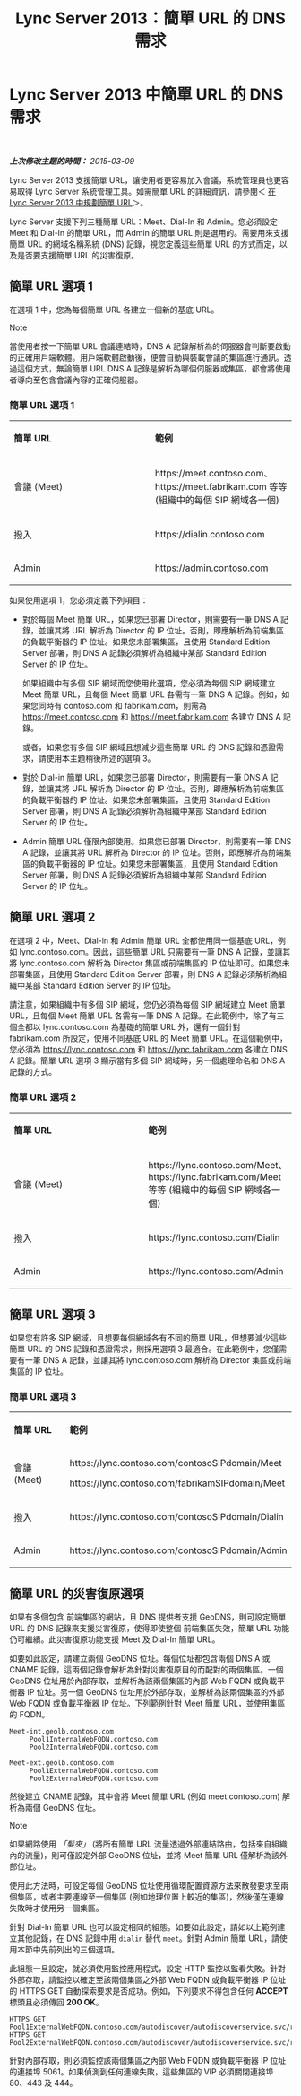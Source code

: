 ﻿---
title: Lync Server 2013：簡單 URL 的 DNS 需求
TOCTitle: 簡單 URL 的 DNS 需求
ms:assetid: 3a3c9b22-892f-45a7-b05c-539d358a1a86
ms:mtpsurl: https://technet.microsoft.com/zh-tw/library/Gg425874(v=OCS.15)
ms:contentKeyID: 49290635
ms.date: 08/10/2015
mtps_version: v=OCS.15
ms.translationtype: HT
---

# Lync Server 2013 中簡單 URL 的 DNS 需求

 

_**上次修改主題的時間：** 2015-03-09_

Lync Server 2013 支援簡單 URL，讓使用者更容易加入會議，系統管理員也更容易取得 Lync Server 系統管理工具。如需簡單 URL 的詳細資訊，請參閱＜ [在 Lync Server 2013 中規劃簡單 URL](lync-server-2013-planning-for-simple-urls.md)＞。

Lync Server 支援下列三種簡單 URL：Meet、Dial-In 和 Admin。您必須設定 Meet 和 Dial-In 的簡單 URL，而 Admin 的簡單 URL 則是選用的。需要用來支援簡單 URL 的網域名稱系統 (DNS) 記錄，視您定義這些簡單 URL 的方式而定，以及是否要支援簡單 URL 的災害復原。

## 簡單 URL 選項 1

在選項 1 中，您為每個簡單 URL 各建立一個新的基底 URL。

> [!NOTE]  
> 當使用者按一下簡單 URL 會議連結時，DNS A 記錄解析為的伺服器會判斷要啟動的正確用戶端軟體。用戶端軟體啟動後，便會自動與裝載會議的集區進行通訊。透過這個方式，無論簡單 URL DNS A 記錄是解析為哪個伺服器或集區，都會將使用者導向至包含會議內容的正確伺服器。



### 簡單 URL 選項 1

<table>
<colgroup>
<col style="width: 50%" />
<col style="width: 50%" />
</colgroup>
<tbody>
<tr class="odd">
<td><p><strong>簡單 URL</strong></p></td>
<td><p><strong>範例</strong></p></td>
</tr>
<tr class="even">
<td><p>會議 (Meet)</p></td>
<td><p>https://meet.contoso.com、https://meet.fabrikam.com 等等 (組織中的每個 SIP 網域各一個)</p></td>
</tr>
<tr class="odd">
<td><p>撥入</p></td>
<td><p>https://dialin.contoso.com</p></td>
</tr>
<tr class="even">
<td><p>Admin</p></td>
<td><p>https://admin.contoso.com</p></td>
</tr>
</tbody>
</table>


如果使用選項 1，您必須定義下列項目：

  - 對於每個 Meet 簡單 URL，如果您已部署 Director，則需要有一筆 DNS A 記錄，並讓其將 URL 解析為 Director 的 IP 位址。否則，即應解析為前端集區的負載平衡器的 IP 位址。如果您未部署集區，且使用 Standard Edition Server 部署，則 DNS A 記錄必須解析為組織中某部 Standard Edition Server 的 IP 位址。
    
    如果組織中有多個 SIP 網域而您使用此選項，您必須為每個 SIP 網域建立 Meet 簡單 URL，且每個 Meet 簡單 URL 各需有一筆 DNS A 記錄。例如，如果您同時有 contoso.com 和 fabrikam.com，則需為 https://meet.contoso.com 和 https://meet.fabrikam.com 各建立 DNS A 記錄。
    
    或者，如果您有多個 SIP 網域且想減少這些簡單 URL 的 DNS 記錄和憑證需求，請使用本主題稍後所述的選項 3。

  - 對於 Dial-in 簡單 URL，如果您已部署 Director，則需要有一筆 DNS A 記錄，並讓其將 URL 解析為 Director 的 IP 位址。否則，即應解析為前端集區的負載平衡器的 IP 位址。如果您未部署集區，且使用 Standard Edition Server 部署，則 DNS A 記錄必須解析為組織中某部 Standard Edition Server 的 IP 位址。

  - Admin 簡單 URL 僅限內部使用。如果您已部署 Director，則需要有一筆 DNS A 記錄，並讓其將 URL 解析為 Director 的 IP 位址。否則，即應解析為前端集區的負載平衡器的 IP 位址。如果您未部署集區，且使用 Standard Edition Server 部署，則 DNS A 記錄必須解析為組織中某部 Standard Edition Server 的 IP 位址。

## 簡單 URL 選項 2

在選項 2 中，Meet、Dial-in 和 Admin 簡單 URL 全都使用同一個基底 URL，例如 lync.contoso.com。因此，這些簡單 URL 只需要有一筆 DNS A 記錄，並讓其將 lync.contoso.com 解析為 Director 集區或前端集區的 IP 位址即可。如果您未部署集區，且使用 Standard Edition Server 部署，則 DNS A 記錄必須解析為組織中某部 Standard Edition Server 的 IP 位址。

請注意，如果組織中有多個 SIP 網域，您仍必須為每個 SIP 網域建立 Meet 簡單 URL，且每個 Meet 簡單 URL 各需有一筆 DNS A 記錄。在此範例中，除了有三個全都以 lync.contoso.com 為基礎的簡單 URL 外，還有一個針對 fabrikam.com 所設定，使用不同基底 URL 的 Meet 簡單 URL。在這個範例中，您必須為 https://lync.contoso.com 和 https://lync.fabrikam.com 各建立 DNS A 記錄。簡單 URL 選項 3 顯示當有多個 SIP 網域時，另一個處理命名和 DNS A 記錄的方式。

### 簡單 URL 選項 2

<table>
<colgroup>
<col style="width: 50%" />
<col style="width: 50%" />
</colgroup>
<tbody>
<tr class="odd">
<td><p><strong>簡單 URL</strong></p></td>
<td><p><strong>範例</strong></p></td>
</tr>
<tr class="even">
<td><p>會議 (Meet)</p></td>
<td><p>https://lync.contoso.com/Meet、https://lync.fabrikam.com/Meet 等等 (組織中的每個 SIP 網域各一個)</p></td>
</tr>
<tr class="odd">
<td><p>撥入</p></td>
<td><p>https://lync.contoso.com/Dialin</p></td>
</tr>
<tr class="even">
<td><p>Admin</p></td>
<td><p>https://lync.contoso.com/Admin</p></td>
</tr>
</tbody>
</table>


## 簡單 URL 選項 3

如果您有許多 SIP 網域，且想要每個網域各有不同的簡單 URL，但想要減少這些簡單 URL 的 DNS 記錄和憑證需求，則採用選項 3 最適合。在此範例中，您僅需要有一筆 DNS A 記錄，並讓其將 lync.contoso.com 解析為 Director 集區或前端集區的 IP 位址。

### 簡單 URL 選項 3

<table>
<colgroup>
<col style="width: 50%" />
<col style="width: 50%" />
</colgroup>
<tbody>
<tr class="odd">
<td><p><strong>簡單 URL</strong></p></td>
<td><p><strong>範例</strong></p></td>
</tr>
<tr class="even">
<td><p>會議 (Meet)</p></td>
<td><p>https://lync.contoso.com/contosoSIPdomain/Meet</p>
<p>https://lync.contoso.com/fabrikamSIPdomain/Meet</p></td>
</tr>
<tr class="odd">
<td><p>撥入</p></td>
<td><p>https://lync.contoso.com/contosoSIPdomain/Dialin</p></td>
</tr>
<tr class="even">
<td><p>Admin</p></td>
<td><p>https://lync.contoso.com/contosoSIPdomain/Admin</p></td>
</tr>
</tbody>
</table>


## 簡單 URL 的災害復原選項

如果有多個包含 前端集區的網站，且 DNS 提供者支援 GeoDNS，則可設定簡單 URL 的 DNS 記錄來支援災害復原，使得即使整個 前端集區失效，簡單 URL 功能仍可繼續。此災害復原功能支援 Meet 及 Dial-In 簡單 URL。

如要如此設定，請建立兩個 GeoDNS 位址。每個位址都包含兩個 DNS A 或 CNAME 記錄，這兩個記錄會解析為針對災害復原目的而配對的兩個集區。一個 GeoDNS 位址用於內部存取，並解析為該兩個集區的內部 Web FQDN 或負載平衡器 IP 位址。另一個 GeoDNS 位址用於外部存取，並解析為該兩個集區的外部 Web FQDN 或負載平衡器 IP 位址。下列範例針對 Meet 簡單 URL，並使用集區的 FQDN。

  ```
  Meet-int.geolb.contoso.com
       Pool1InternalWebFQDN.contoso.com
       Pool2InternalWebFQDN.contoso.com
  ```     

  ```
  Meet-ext.geolb.contoso.com
       Pool1ExternalWebFQDN.contoso.com
       Pool2ExternalWebFQDN.contoso.com
  ```     

然後建立 CNAME 記錄，其中會將 Meet 簡單 URL (例如 meet.contoso.com) 解析為兩個 GeoDNS 位址。

> [!NOTE]  
> 如果網路使用 <em>「髮夾」</em> (將所有簡單 URL 流量透過外部連結路由，包括來自組織內的流量)，則可僅設定外部 GeoDNS 位址，並將 Meet 簡單 URL 僅解析為該外部位址。



使用此方法時，可設定每個 GeoDNS 位址使用循環配置資源方法來散發要求至兩個集區，或者主要連線至一個集區 (例如地理位置上較近的集區)，然後僅在連線失敗時才使用另一個集區。

針對 Dial-In 簡單 URL 也可以設定相同的組態。如要如此設定，請如以上範例建立其他記錄，在 DNS 記錄中用 `dialin` 替代 `meet`。針對 Admin 簡單 URL，請使用本節中先前列出的三個選項。

此組態一旦設定，就必須使用監控應用程式，設定 HTTP 監控以監看失敗。針對外部存取，請監控以確定至該兩個集區之外部 Web FQDN 或負載平衡器 IP 位址的 HTTPS GET 自動探索要求是否成功。例如，下列要求不得包含任何 **ACCEPT** 標頭且必須傳回 **200 OK**。

    HTTPS GET Pool1ExternalWebFQDN.contoso.com/autodiscover/autodiscoverservice.svc/root
    HTTPS GET Pool2ExternalWebFQDN.contoso.com/autodiscover/autodiscoverservice.svc/root

針對內部存取，則必須監控該兩個集區之內部 Web FQDN 或負載平衡器 IP 位址的連接埠 5061。如果偵測到任何連線失敗，這些集區的 VIP 必須關閉連接埠 80、443 及 444。


